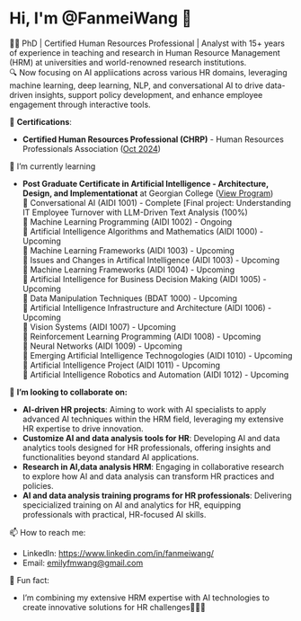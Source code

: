 # Hi, I'm @FanmeiWang 👋
🧑‍💼 PhD | Certified Human Resources Professional | Analyst with 15+ years of experience in teaching and research in Human Resource Management (HRM) at universities and world-renowned research institutions. <br>
🔍 Now focusing on AI appliications across various HR domains, leveraging machine learning, deep learning, NLP, and conversational AI to drive data-driven insights, support policy development, and enhance employee engagement through interactive tools. <br>

📜 **Certifications**: <br>
-   **Certified Human Resources Professional (CHRP)** - Human Resources Professionals Association ([Oct 2024](https://www.hrpa.ca/)) <br>

🌱 I’m currently learning <br>
 -   **Post Graduate Certificate in Artificial Intelligence - Architecture, Design, and Implementationat** at Georgian College ([View Program](https://cat.georgiancollege.ca/programs/aidi/)) <br>
 💬 Conversational AI (AIDI 1001) - Complete [Final project: Understanding IT Employee Turnover with LLM-Driven Text Analysis (100%) <br>
 💬 Machine Learning Programming (AIDI 1002) - Ongoing <br>
 💬 Artificial Intelligence Algorithms and Mathematics (AIDI 1000) - Upcoming <br>
 💬 Machine Learning Frameworks (AIDI 1003) - Upcoming <br>
 💬 Issues and Changes in Artifical Intelligence (AIDI 1003) - Upcoming <br>
 💬 Machine Learning Frameworks (AIDI 1004) - Upcoming <br>
 💬 Artificial Intelligence for Business Decision Making (AIDI 1005) - Upcoming <br>
 💬 Data Manipulation Techniques (BDAT 1000) - Upcoming <br>
 💬 Artificial Intelligence Infrastructure and Architecture (AIDI 1006) - Upcoming <br>
 💬 Vision Systems (AIDI 1007) - Upcoming <br>
 💬 Reinforcement Learning Programming (AIDI 1008) - Upcoming <br>
 💬 Neural Networks (AIDI 1009) - Upcoming <br>
 💬 Emerging Artificial Intelligence Technogologies (AIDI 1010) - Upcoming <br>
 💬 Artificial Intelligence Project (AIDI 1011) - Upcoming <br>
 💬 Artificial Intelligence Robotics and Automation (AIDI 1012) - Upcoming <br>
     
 👯 **I’m looking to collaborate on:**
 - **AI-driven HR projects**: Aiming to work with AI specialists to apply advanced AI techniques within the HRM field, leveraging my extensive HR expertise to drive innovation.
 - **Customize AI and data analysis tools for HR**: Developing AI and data analytics tools designed for HR professionals, offering insights and functionalities beyond standard AI applications.
 - **Research in AI,data analysis HRM**: Engaging in collaborative research to explore how AI and data analysis can transform HR practices and policies.
 - **AI and data analysis training programs for HR professionals**: Delivering specicialized training on AI and analytics for HR, equipping professionals with practical, HR-focused AI skills.

 📫 How to reach me: <br>
 -    LinkedIn: https://www.linkedin.com/in/fanmeiwang/
 -    Email: emilyfmwang@gmail.com <br>
 
 🚀 Fun fact: <br>
 -    I’m combining my extensive HRM expertise with AI technologies to create innovative solutions for HR challenges🎉🎉🎉

